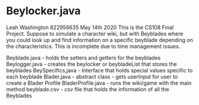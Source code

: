 # Beylocker.java
Leah Washington
822956635
May 14th 2020
This is the CS108 Final Project. Suppose to simulate a character wiki, but with Beyblades where you could look up and find information on a specific beyblade depending on the characteristics. This is incomplete due to time management issues.

Beyblade.java - holds the setters and getters for the beyblades
Beylogger.java - creates the beylocker or beybladeList that stores the beyblades
BeySpecifics,java - Interface that holds special values specific to each beyblade
Blader.java - abstract class - gets userInput for user to create a Blader Profile
BladerProfile.java - runs the wiki/game with the main method
beyblade.csv - csv file that holds the information of all the Beyblades
